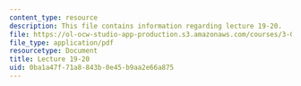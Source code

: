```yaml
---
content_type: resource
description: This file contains information regarding lecture 19-20.
file: https://ol-ocw-studio-app-production.s3.amazonaws.com/courses/3-024-electronic-optical-and-magnetic-properties-of-materials-spring-2013/0ba1a47f71a8843b0e45b9aa2e66a875_MIT3_024S13_2012lec19-20.pdf
file_type: application/pdf
resourcetype: Document
title: Lecture 19-20
uid: 0ba1a47f-71a8-843b-0e45-b9aa2e66a875
---
```

